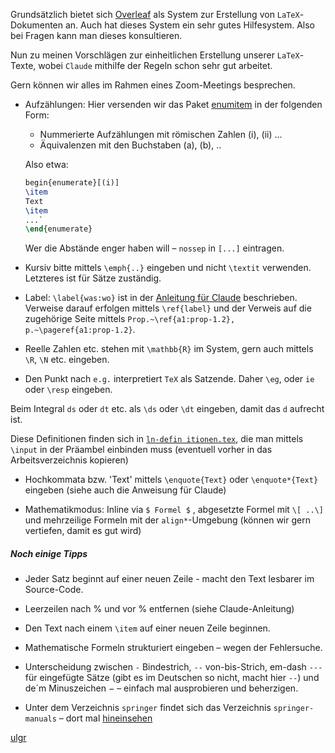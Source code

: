Grundsätzlich bietet sich [Overleaf](https://www.overleaf.com/) als System zur Erstellung von `LaTeX`-Dokumenten an. Auch hat dieses System ein sehr gutes Hilfesystem. Also bei Fragen kann man dieses konsultieren.

Nun zu meinen Vorschlägen zur einheitlichen Erstellung unserer `LaTeX`- Texte, wobei `Claude` mithilfe der Regeln schon sehr gut arbeitet.	 

Gern können wir alles im Rahmen eines Zoom-Meetings besprechen.

- Aufzählungen: Hier versenden wir das Paket [enumitem](https://ctan.org/pkg/translation-enumitem-de) in der folgenden Form:

  * Nummerierte Aufzählungen mit römischen Zahlen (i), (ii) ...
  * Äquivalenzen mit den Buchstaben (a), (b), ..

  Also etwa:

  ```latex
  begin{enumerate}[(i)]
  \item
  Text
  \item
  ...`
  \end{enumerate}
  ```
  
  Wer die Abstände enger haben will – `nossep` in `[...]` eintragen.
  
- Kursiv bitte mittels `\emph{..}` eingeben und nicht `\textit` verwenden. Letzteres ist für Sätze zuständig.

- Label: `\label{was:wo}` ist in der [Anleitung für Claude](https://github.com/ugroh/AGFA-LN-POS/blob/main/anleitung-claude.md) beschrieben. Verweise darauf erfolgen mittels `\ref{label}` und der Verweis auf die zugehörige Seite mittels `Prop.~\ref{a1:prop-1.2}, p.~\pageref{a1:prop-1.2}`. 

- Reelle Zahlen etc. stehen mit `\mathbb{R}` im System, gern auch mittels `\R`, `\N` etc. eingeben.

- Den Punkt nach `e.g.` interpretiert `TeX` als Satzende. Daher `\eg`, oder `ie` oder `\resp` eingeben. 

Beim Integral `ds` oder `dt` etc. als `\ds` oder `\dt` eingeben, damit das `d` aufrecht ist. 

Diese Definitionen finden sich in [`ln-defin itionen.tex`](https://github.com/ugroh/AGFA-LN-POS/blob/main/author-test/LN-Definition.tex), die man mittels `\input` in der Präambel einbinden muss (eventuell vorher in das Arbeitsverzeichnis kopieren)

- Hochkommata bzw. 'Text' mittels `\enquote{Text}` oder `\enquote*{Text}` eingeben (siehe auch die Anweisung für Claude)

- Mathematikmodus: Inline via `$ Formel $` , abgesetzte Formel mit `\[ ..\]` und mehrzeilige Formeln mit der `align*`-Umgebung (können wir gern vertiefen, damit es gut wird)

##### Noch einige Tipps

- Jeder Satz beginnt auf einer neuen Zeile - macht den Text lesbarer im Source-Code.

- Leerzeilen nach % und vor % entfernen (siehe Claude-Anleitung)

- Den Text nach einem `\item` auf einer neuen Zeile beginnen.

- Mathematische Formeln strukturiert eingeben – wegen der Fehlersuche.

- Unterscheidung zwischen `-` Bindestrich, `--` von-bis-Strich, em-dash `---` für eingefügte Sätze (gibt es im Deutschen so nicht, macht hier `--`) und de´m Minuszeichen $-$ – einfach mal ausprobieren und beherzigen. 

- Unter dem Verzeichnis `springer` findet sich das Verzeichnis `springer-manuals` – dort mal [hineinsehen](https://github.com/ugroh/AGFA-LN-POS/tree/main/springer/springer-manuals)

[ulgr](ulgr@math.uni-tuebingen.de)





